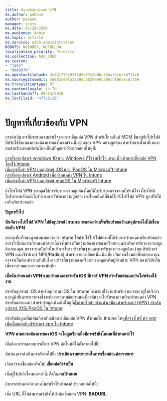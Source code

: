 ```yaml
---
title: ปัญหาที่เกี่ยวข้องกับ VPN
ms.author: pebaum
author: pebaum
manager: scotv
ms.date: 07/28/2020
ms.audience: Admin
ms.topic: article
ms.service: o365-administration
ROBOTS: NOINDEX, NOFOLLOW
localization_priority: Priority
ms.collection: Adm_O365
ms.custom:
- "1545"
- "9000076"
ms.openlocfilehash: 3c031725c92f5d7af7c0dd0c37ea34fecf4792c8
ms.sourcegitcommit: c6692ce0fa1358ec3529e59ca0ecdfdea4cdc759
ms.translationtype: MT
ms.contentlocale: th-TH
ms.lasthandoff: 09/14/2020
ms.locfileid: "47726110"
---
```

# <a name="vpn-related-issues"></a>ปัญหาที่เกี่ยวข้องกับ VPN

การดำเนินการที่ประสบความสำเร็จของการเชื่อมต่อ VPN สำหรับไคลเอ็นต์ MDM ขึ้นอยู่กับโปรไฟล์ที่ปรับใช้ซึ่งแสดงความต้องการของโครงสร้างพื้นฐานของ VPN อย่างถูกต้อง สำหรับการตั้งค่าที่เหมาะสมสำหรับแพลตฟอร์มไคลเอ็นต์ที่คุณกำลังตรวจสอบให้ดูที่: 

[การตั้งค่าอุปกรณ์ windows 10 และ Windows ที่ใช้งานโฮโลแกรมเพื่อเพิ่มการเชื่อมต่อ VPN โดยใช้ Intune](https://docs.microsoft.com/intune/vpn-settings-windows-10)  
[เพิ่มการตั้งค่า VPN บนอุปกรณ์ iOS และ iPadOS ใน Microsoft Intune](https://docs.microsoft.com/intune/vpn-settings-ios)  
[การตั้งค่าอุปกรณ์ Android เพื่อกำหนดค่า VPN ใน Intune](https://docs.microsoft.com/intune/vpn-settings-android)  
[เพิ่มการตั้งค่า VPN บนอุปกรณ์ macOS ใน Microsoft Intune](https://docs.microsoft.com/mem/intune/configuration/vpn-settings-macos)

ถ้าโปรไฟล์ VPN ของคุณใช้การรับรองความถูกต้องโดยใช้ใบรับรองตรวจสอบให้แน่ใจว่าโปรไฟล์ใบรับรองหลักและใบรับรองการรับรองความถูกต้องของไคลเอ็นต์ที่ลิงก์ไปยังโปรไฟล์ VPN ถูกปรับใช้เสร็จเรียบร้อยแล้ว

**ปัญหาทั่วไป**

**ฉันจัดวางโปรไฟล์ VPN ไปยังอุปกรณ์ Intune จะแสดงว่าเสร็จเรียบร้อยแล้วแต่อุปกรณ์ไม่ได้เชื่อมต่อกับ VPN**

สถานะที่เสร็จสมบูรณ์หมายความว่า Intune ได้ปรับใช้โปรไฟล์ตามที่ได้รับการกำหนดค่าเรียบร้อยแล้ว อย่างไรก็ตามการกำหนดค่าเหล่านี้อาจไม่ตรงกับความต้องการของเครือข่ายและ/หรือการรับรองความถูกต้องของคุณ ตรวจทานบันทึกในบริการโครงสร้างพื้นฐานและการรับรองความถูกต้อง (บนเซิร์ฟเวอร์ VPN และเซิร์ฟเวอร์ NPS/Radius) สำหรับรายละเอียดเพิ่มเติมเกี่ยวกับการเชื่อมต่อที่พยายาม คุณอาจจำเป็นต้องทำงานกับทีมโครงสร้างพื้นฐานของเครือข่ายของคุณหรือผู้จำหน่าย VPN ของบริษัทอื่นเพื่อรวบรวมและตรวจทานบันทึก

**เมื่อฉันกำหนดค่า VPN แบบกำหนดเองสำหรับ iOS ฟีเจอร์ VPN สำหรับแต่ละแอปจะไม่พร้อมใช้งาน**

สำหรับอุปกรณ์ iOS สำหรับอุปกรณ์ iOS ใน Intune จะพร้อมใช้งานสำหรับรายการของผู้ให้บริการและคู่ค้าที่เฉพาะเจาะจงซึ่งจะต้องตรงตามข้อกำหนดเบื้องต้นของใบรับรองก่อนที่จะกำหนดค่า VPN สำหรับแต่ละแอป สำหรับข้อมูลเพิ่มเติมให้ดูที่[ตั้งค่าเครือข่ายส่วนตัวเสมือนสำหรับแอป (VPN) สำหรับอุปกรณ์ iOS/iPadOS ใน Intune](https://docs.microsoft.com/intune/vpn-setting-configure-per-app) 

สำหรับข้อมูลเพิ่มเติมเกี่ยวกับชนิดการเชื่อมต่อ VPN ทั้งหมดใน Intune ให้ดู[ที่สร้างโปรไฟล์ vpn เพื่อเชื่อมต่อกับเซิร์ฟเวอร์ vpn ใน Intune](https://docs.microsoft.com/intune/vpn-settings-configure)  

**VPN ตามความต้องการของ iOS จะไม่ถูกเรียกเมื่อมีการเข้าถึงโดเมนที่กำหนดค่าไว้**

เมื่อต้องการทดสอบการตั้งค่า VPN อัตโนมัติให้ตั้งค่าต่อไปนี้:

ฉันต้องการดำเนินการดังต่อไปนี้: **ประเมินความพยายามในการเชื่อมต่อแต่ละรายการ** 

เลือกว่าจะเชื่อมต่อหรือไม่: **เชื่อมต่อถ้าจำเป็น**

เมื่อผู้ใช้เข้าถึงโดเมนเหล่านี้:*ชื่อโดเมน***เป้าหมาย**

ถ้าการกำหนดค่าด้านบนไม่สำเร็จให้เพิ่มองค์ประกอบต่อไปนี้:

เมื่อ URL นี้ไม่สามารถเข้าถึงให้บังคับเชื่อมต่อ VPN: **BADURL**